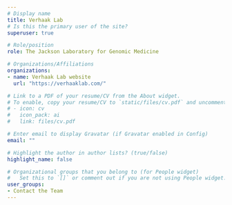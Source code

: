 ```yaml
---
# Display name
title: Verhaak Lab
# Is this the primary user of the site?
superuser: true

# Role/position
role: The Jackson Laboratory for Genomic Medicine

# Organizations/Affiliations
organizations:
- name: Verhaak Lab website
  url: "https://verhaaklab.com/"

# Link to a PDF of your resume/CV from the About widget.
# To enable, copy your resume/CV to `static/files/cv.pdf` and uncomment the lines below.
# - icon: cv
#   icon_pack: ai
#   link: files/cv.pdf

# Enter email to display Gravatar (if Gravatar enabled in Config)
email: ""

# Highlight the author in author lists? (true/false)
highlight_name: false

# Organizational groups that you belong to (for People widget)
#   Set this to `[]` or comment out if you are not using People widget.
user_groups:
- Contact the Team
---
```


